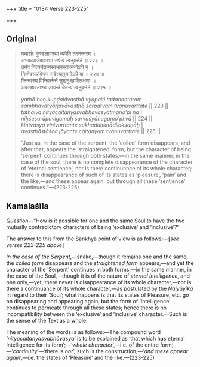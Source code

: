 +++
title = "0184 Verse 223-225"

+++
## Original 
>
> यथाऽहेः कुण्डलावस्था व्यपैति तदनन्तरम् ।  
> संभवत्यार्जवावस्था सर्पत्वं त्वनुवर्त्तते ॥ २२३ ॥  
> तथैव नित्यचैतन्यस्वभावस्यात्मनोऽपि न ।  
> निःशेषरूपविगमः सर्वस्यानुगमोऽपि वा ॥ २२४ ॥  
> किन्त्वस्य विनिवर्त्तन्ते सुखदुःखादिलक्षणाः ।  
> अवस्थास्ताश्च जायन्ते चैतन्यं त्वनुवर्त्तते ॥ २२५ ॥ 
>
> *yathā'heḥ kuṇḍalāvasthā vyapaiti tadanantaram* \|  
> *saṃbhavatyārjavāvasthā sarpatvaṃ tvanuvarttate* \|\| 223 \|\|  
> *tathaiva nityacaitanyasvabhāvasyātmano'pi na* \|  
> *niḥśeṣarūpavigamaḥ sarvasyānugamo'pi vā* \|\| 224 \|\|  
> *kintvasya vinivarttante sukhaduḥkhādilakṣaṇāḥ* \|  
> *avasthāstāśca jāyante caitanyaṃ tvanuvarttate* \|\| 225 \|\| 
>
> “Just as, in the case of the serpent, the ‘coiled’ form disappears, and after that, appears the ‘straightened’ form; but the character of being ‘serpent’ continues through both states;—in the same manner, in the case of the soul, there is no complete disappearance of the character of ‘eternal sentience’; nor is there continuance of its whole character; there is disappearance of such of its states as ‘pleasure’, ‘pain’ and the like,—and these appear again; but through all these ‘sentience’ continues.”—(223-225)



## Kamalaśīla

*Question*—“How is it possible for one and the same Soul to have the two mutually contradictory characters of being ‘exclusive’ and ‘inclusive’?”

The answer to this from the Sankhya point of view is as follows:—[*see verses 223-225 above*]

*In the case of the Serpent*,—snake,—though it remains one and the same, the *coiled form* disappears and the *straightened form* appears,—and yet the character of the ‘Serpent’ continues in both forms;—in the same manner, in the case of the Soul,—though it is of the nature of *eternal Intelligence*, and one only,—yet, there never is disappearance of its whole character,—nor is there a continuance of its whole character,—as postulated by the *Naiyāyīka* in regard to their ‘Soul’; what happens is that its states of Pleasure, etc. go on disappearing and appearing again, but the form of ‘Intelligence’ continues to permeate through all these states; hence there is no incompatibility between the ‘exclusive’ and ‘inclusive’ character.—Such is the sense of the Text as a whole.

The meaning of the words is as follows:—The compound word ‘*nityacaitanyasvabhāvasya*’ is to be explained as ‘that which has eternal Intelligence for its form’;—‘*whole character*’,—i.e. of the entire form;—‘*continuity*’—‘there is *not*’; such is the construction;—‘*and these appear again*’,—i.e. the states of ‘Pleasure’ and the like.—(223-225)


